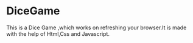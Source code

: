 # DiceGame
This is a Dice Game ,which works on refreshing your browser.It is made with the help of Html,Css and Javascript.
